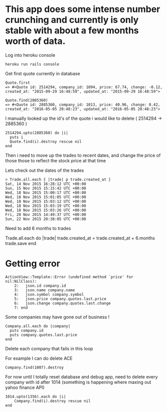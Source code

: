 # This app does some intense number crunching and currently is only stable with about a few months worth of data.


Log into heroku console

    heroku run rails console

Get first quote currently in database

    Quote.first
    => #<Quote id: 2514294, company_id: 1094, price: 67.74, change: -0.12, created_at: "2015-09-29 16:48:59", updated_at: "2015-09-29 16:48:59">

    Quote.find(2885360)
    => #<Quote id: 2885360, company_id: 1013, price: 40.96, change: 0.42, created_at: "2016-05-05 20:48:23", updated_at: "2016-05-05 20:48:23">


I manually looked up the id's of the quote i would like to delete ( 2514294 -> 2885360 )

    2514294.upto(2885360) do |i|
      puts i
      Quote.find(i).destroy rescue nil
    end


Then i need to move up the trades to recent dates, and change the price of those those to reflect the stock price at that time

Lets check out the dates of the trades

    > Trade.all.each { |trade| p trade.created_at }
    Sat, 14 Nov 2015 16:28:12 UTC +00:00
    Sun, 15 Nov 2015 15:15:42 UTC +00:00
    Wed, 18 Nov 2015 15:00:17 UTC +00:00
    Wed, 18 Nov 2015 15:01:05 UTC +00:00
    Wed, 18 Nov 2015 15:03:12 UTC +00:00
    Wed, 18 Nov 2015 15:03:19 UTC +00:00
    Wed, 18 Nov 2015 15:03:26 UTC +00:00
    Fri, 20 Nov 2015 14:49:37 UTC +00:00
    Sun, 22 Nov 2015 20:38:05 UTC +00:00

Need to add 6 months to trades


Trade.all.each do |trade|
   trade.created_at = trade.created_at + 6.months
   trade.save
end


# Getting error 

    ActionView::Template::Error (undefined method `price' for nil:NilClass):
        2:   json.id company.id
        3:   json.name company.name
        4:   json.symbol company.symbol
        5:   json.price company.quotes.last.price
        6:   json.change company.quotes.last.change
        7: end

Some companies may have gone out of business !


    Company.all.each do |company|
      puts company.id
      puts company.quotes.last.price
    end

Delete each company that fails in this loop

For example I can do delete ACE

    Company.find(1007).destroy

For now until I totally reset database and debug app, need to delete every company with id after 1014 (something is happening where maxing out yahoo finance API)

    1014.upto(1356).each do |i|
        Company.find(i).destroy rescue nil
    end


